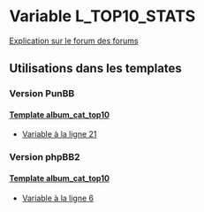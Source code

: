 # Variable L_TOP10_STATS
[Explication sur le forum des forums](http://forum.forumactif.com/t294113-listing-des-variables#L_TOP10_STATS)
## Utilisations dans les templates
### Version PunBB
#### [Template album_cat_top10](punbb/album_cat_top10.md)
* [Variable à la ligne 21](../punbb/album_cat_top10.tpl#L21)
### Version phpBB2
#### [Template album_cat_top10](subsilver/album_cat_top10.md)
* [Variable à la ligne 6](../subsilver/album_cat_top10.tpl#L6)